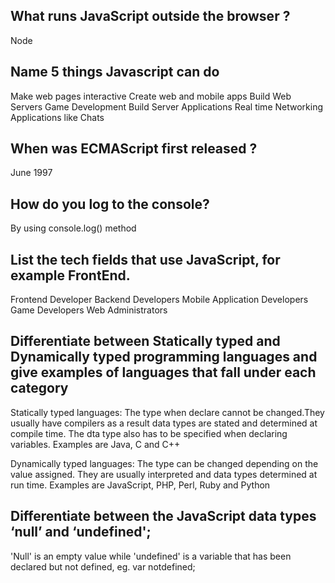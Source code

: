## What runs JavaScript outside the browser ?
Node

## Name 5 things Javascript can do
Make web pages interactive
Create web and mobile apps
Build Web Servers
Game Development
Build Server Applications
Real time Networking Applications like Chats

## When was ECMAScript first released ?
June 1997

## How do you log to the console?
By using console.log() method

## List the tech fields that use JavaScript, for example FrontEnd.
Frontend Developer
Backend Developers
Mobile Application Developers
Game Developers
Web Administrators

## Differentiate between Statically typed and Dynamically typed programming languages and give examples of languages that fall under each category

Statically typed languages: The type when declare cannot be changed.They usually have compilers as a result data types are stated and determined at compile time. The dta type also has to be specified when declaring variables. Examples are Java, C and C++

Dynamically typed languages: The type can be changed depending on the value assigned. They are usually interpreted and data types determined at run time. Examples are JavaScript, PHP, Perl, Ruby and Python


##  Differentiate between the JavaScript data types ‘null’ and ‘undefined';
'Null' is an empty value while 'undefined' is a variable that has been declared but not defined, eg. var notdefined;